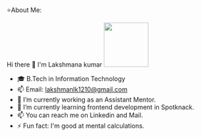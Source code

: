 ⭐About Me:

 Hi there 👋 I'm Lakshmana kumar
 <img src="banner_github.png" width="100">
- 🎓 B.Tech in Information Technology
- 📫 Email: lakshmanlk1210@gmail.com
- 🔭 I’m currently working as an Assistant Mentor.
- 🌱 I’m currently learning frontend development in Spotknack.
- 📫 You can reach me on Linkedin and Mail.
- ⚡ Fun fact: I'm good at mental calculations.
